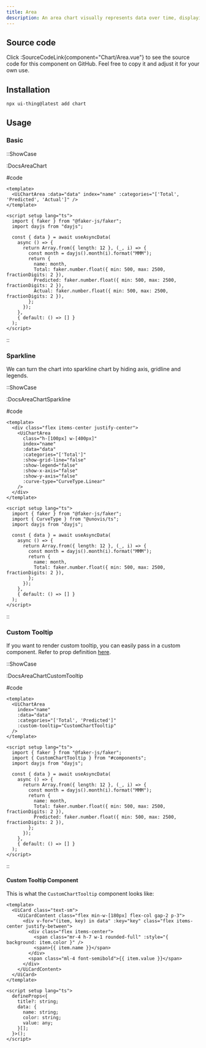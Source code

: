 ```yaml
---
title: Area
description: An area chart visually represents data over time, displaying trends and patterns through filled-in areas under a line graph.
---
```


## Source code

Click :SourceCodeLink{component="Chart/Area.vue"} to see the source code for this component on GitHub. Feel free to copy it and adjust it for your own use.

## Installation

```bash
npx ui-thing@latest add chart
```

## Usage

### Basic

::ShowCase

:DocsAreaChart

#code

<!-- automd:file src="../../app/components/content/Docs/Chart/Area/DocsAreaChart.vue" code lang="vue" -->

```vue [DocsAreaChart.vue]
<template>
  <UiChartArea :data="data" index="name" :categories="['Total', 'Predicted', 'Actual']" />
</template>

<script setup lang="ts">
  import { faker } from "@faker-js/faker";
  import dayjs from "dayjs";

  const { data } = await useAsyncData(
    async () => {
      return Array.from({ length: 12 }, (_, i) => {
        const month = dayjs().month(i).format("MMM");
        return {
          name: month,
          Total: faker.number.float({ min: 500, max: 2500, fractionDigits: 2 }),
          Predicted: faker.number.float({ min: 500, max: 2500, fractionDigits: 2 }),
          Actual: faker.number.float({ min: 500, max: 2500, fractionDigits: 2 }),
        };
      });
    },
    { default: () => [] }
  );
</script>

```

<!-- /automd -->

::

### Sparkline

We can turn the chart into sparkline chart by hiding axis, gridline and legends.

::ShowCase

:DocsAreaChartSparkline

#code

<!-- automd:file src="../../app/components/content/Docs/Chart/Area/DocsAreaChartSparkline.vue" code lang="vue" -->

```vue [DocsAreaChartSparkline.vue]
<template>
  <div class="flex items-center justify-center">
    <UiChartArea
      class="h-[100px] w-[400px]"
      index="name"
      :data="data"
      :categories="['Total']"
      :show-grid-line="false"
      :show-legend="false"
      :show-x-axis="false"
      :show-y-axis="false"
      :curve-type="CurveType.Linear"
    />
  </div>
</template>

<script setup lang="ts">
  import { faker } from "@faker-js/faker";
  import { CurveType } from "@unovis/ts";
  import dayjs from "dayjs";

  const { data } = await useAsyncData(
    async () => {
      return Array.from({ length: 12 }, (_, i) => {
        const month = dayjs().month(i).format("MMM");
        return {
          name: month,
          Total: faker.number.float({ min: 500, max: 2500, fractionDigits: 2 }),
        };
      });
    },
    { default: () => [] }
  );
</script>

```

<!-- /automd -->

::

### Custom Tooltip

If you want to render custom tooltip, you can easily pass in a custom component. Refer to prop definition [here](/charts#custom-tooltip).

::ShowCase

:DocsAreaChartCustomTooltip

#code

<!-- automd:file src="../../app/components/content/Docs/Chart/Area/DocsAreaChartCustomTooltip.vue" code lang="vue" -->

```vue [DocsAreaChartCustomTooltip.vue]
<template>
  <UiChartArea
    index="name"
    :data="data"
    :categories="['Total', 'Predicted']"
    :custom-tooltip="CustomChartTooltip"
  />
</template>

<script setup lang="ts">
  import { faker } from "@faker-js/faker";
  import { CustomChartTooltip } from "#components";
  import dayjs from "dayjs";

  const { data } = await useAsyncData(
    async () => {
      return Array.from({ length: 12 }, (_, i) => {
        const month = dayjs().month(i).format("MMM");
        return {
          name: month,
          Total: faker.number.float({ min: 500, max: 2500, fractionDigits: 2 }),
          Predicted: faker.number.float({ min: 500, max: 2500, fractionDigits: 2 }),
        };
      });
    },
    { default: () => [] }
  );
</script>

```

<!-- /automd -->

::

#### Custom Tooltip Component

This is what the `CustomChartTooltip` component looks like:

<!-- automd:file src="../../app/components/CustomChartTooltip.vue" code lang="vue" -->

```vue [CustomChartTooltip.vue]
<template>
  <UiCard class="text-sm">
    <UiCardContent class="flex min-w-[180px] flex-col gap-2 p-3">
      <div v-for="(item, key) in data" :key="key" class="flex items-center justify-between">
        <div class="flex items-center">
          <span class="mr-4 h-7 w-1 rounded-full" :style="{ background: item.color }" />
          <span>{{ item.name }}</span>
        </div>
        <span class="ml-4 font-semibold">{{ item.value }}</span>
      </div>
    </UiCardContent>
  </UiCard>
</template>

<script setup lang="ts">
  defineProps<{
    title?: string;
    data: {
      name: string;
      color: string;
      value: any;
    }[];
  }>();
</script>

```

<!-- /automd -->
